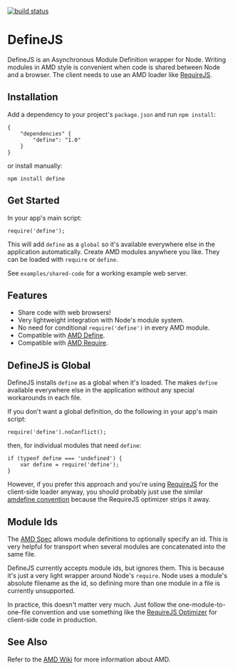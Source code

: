 [![build status](https://secure.travis-ci.org/weaver/DefineJS.png)](http://travis-ci.org/weaver/DefineJS)
# DefineJS #

DefineJS is an Asynchronous Module Definition wrapper for
Node. Writing modules in AMD style is convenient when code is shared
between Node and a browser. The client needs to use an AMD loader like
[RequireJS][0].


## Installation ##

Add a dependency to your project's `package.json` and run `npm
install`:

    {
        "dependencies" {
            "define": "1.0"
        }
    }

or install manually:

    npm install define


## Get Started ##

In your app's main script:

    require('define');

This will add `define` as a `global` so it's available everywhere else
in the application automatically. Create AMD modules anywhere you
like. They can be loaded with `require` or `define`.

See `examples/shared-code` for a working example web server.


## Features ##

+ Share code with web browsers!
+ Very lightweight integration with Node's module system.
+ No need for conditional `require('define')` in every AMD module.
+ Compatible with [AMD Define][2].
+ Compatible with [AMD Require][3].


## DefineJS is Global ##

DefineJS installs `define` as a global when it's loaded. The makes
`define` available everywhere else in the application without any
special workarounds in each file.

If you don't want a global definition, do the following in your app's
main script:

    require('define').noConflict();

then, for individual modules that need `define`:

    if (typeof define === 'undefined') {
        var define = require('define');
    }

However, if you prefer this approach and you're using [RequireJS][0]
for the client-side loader anyway, you should probably just use the
similar [amdefine convention][1] because the RequireJS optimizer
strips it away.


## Module Ids ##

The [AMD Spec][2] allows module definitions to optionally specify an
id. This is very helpful for transport when several modules are
concatenated into the same file.

DefineJS currently accepts module ids, but ignores them. This is
because it's just a very light wrapper around Node's `require`. Node
uses a module's absolute filename as the id, so defining more than one
module in a file is currently unsupported.

In practice, this doesn't matter very much. Just follow the
one-module-to-one-file convention and use something like the
[RequireJS Optimizer][4] for client-side code in production.


## See Also ##

Refer to the [AMD Wiki][2] for more information about AMD.

[0]: http://requirejs.org/
[1]: http://requirejs.org/docs/node.html#nodeModules
[2]: https://github.com/amdjs/amdjs-api/wiki/AMD
[3]: https://github.com/amdjs/amdjs-api/wiki/require
[4]: http://requirejs.org/docs/optimization.html
